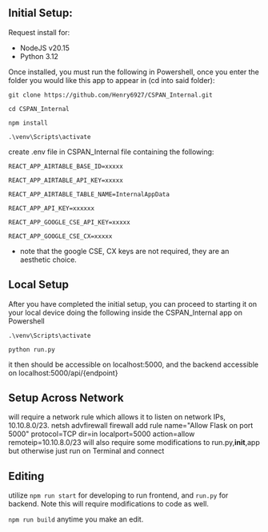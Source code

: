 ## Initial Setup:

Request install for:
* NodeJS v20.15
* Python 3.12

Once installed, you must run the following in Powershell, once you enter the folder you would like this app to appear in (cd into said folder):

```
git clone https://github.com/Henry6927/CSPAN_Internal.git

cd CSPAN_Internal

npm install

.\venv\Scripts\activate
```

create .env file in CSPAN_Internal file containing the following:

```
REACT_APP_AIRTABLE_BASE_ID=xxxxx

REACT_APP_AIRTABLE_API_KEY=xxxxx

REACT_APP_AIRTABLE_TABLE_NAME=InternalAppData

REACT_APP_API_KEY=xxxxxx

REACT_APP_GOOGLE_CSE_API_KEY=xxxxx

REACT_APP_GOOGLE_CSE_CX=xxxxx
```

* note that the google CSE, CX keys are not required, they are an aesthetic choice.


## Local Setup
After you have completed the initial setup, you can proceed to starting it on your local device doing the following inside the CSPAN_Internal app on Powershell 
```
.\venv\Scripts\activate

python run.py
```

it then should be accessible on localhost:5000, and the backend accessible on localhost:5000/api/{endpoint} 
## Setup Across Network 
will require a network rule which allows it to listen on network IPs, 10.10.8.0/23.
netsh advfirewall firewall add rule name="Allow Flask on port 5000" protocol=TCP dir=in localport=5000 action=allow remoteip=10.10.8.0/23
will also require some modifications to run.py,__init__,app but otherwise just run on Terminal and connect 

## Editing
utilize `npm run start` for developing to run frontend, and `run.py` for backend. Note this will require modifications to code as well.

`npm run build` anytime you make an edit.
